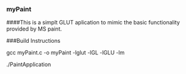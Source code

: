 ### myPaint

####This is a simplt GLUT aplication to mimic the basic functionality provided by MS paint.

###Build Instructions

gcc myPaint.c -o myPaint -lglut -lGL -lGLU -lm

./PaintApplication

